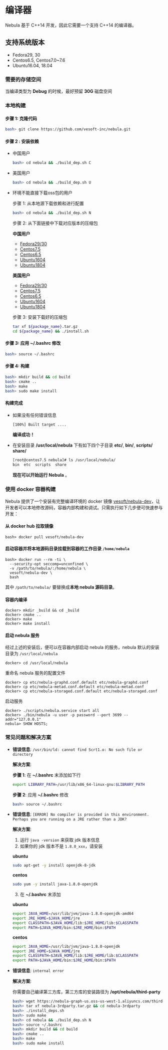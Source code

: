 #  编译器

Nebula 基于 C++14 开发，因此它需要一个支持 C++14 的编译器。

## 支持系统版本

- Fedora29, 30
- Centos6.5, Centos7.0~7.6
- Ubuntu16.04, 18.04

### 需要的存储空间

当编译类型为 **Debug** 的时候，最好预留 **30G** 磁盘空间

### 本地构建

#### 步骤 1: 克隆代码

```sh
bash> git clone https://github.com/vesoft-inc/nebula.git
```

#### 步骤 2 : 安装依赖

- 中国用户

    ```sh
    bash> cd nebula && ./build_dep.sh C
    ```

- 美国用户

    ```sh
    bash> cd nebula && ./build_dep.sh U
    ```

- 环境不能直接下载oss包的用户

    步骤 1:
    从本地源下载依赖和进行配置

    ```sh
    bash> cd nebula && ./build_dep.sh N
    ```

    步骤 2:
    从下面链接中下载对应版本的压缩包

    **中国用户**

    - [Fedora29/30](https://nebula-graph.oss-cn-hangzhou.aliyuncs.com/build-deb/fedora29.tar.gz)
    - [Centos7.5](https://nebula-graph.oss-cn-hangzhou.aliyuncs.com/build-deb/centos7.5.tar.gz)
    - [Centos6.5](https://nebula-graph.oss-cn-hangzhou.aliyuncs.com/build-deb/centos6.5.tar.gz)
    - [Ubuntu1604](https://nebula-graph.oss-cn-hangzhou.aliyuncs.com/build-deb/ubuntu16.tar.gz)
    - [Ubuntu1804](https://nebula-graph.oss-cn-hangzhou.aliyuncs.com/build-deb/ubuntu18.tar.gz)

    **美国用户**

    - [Fedora29/30](https://nebula-graph-us.oss-us-west-1.aliyuncs.com/build-deb/fedora29.tar.gz)
    - [Centos7.5](https://nebula-graph-us.oss-us-west-1.aliyuncs.com/build-deb/centos7.5.tar.gz)
    - [Centos6.5](https://nebula-graph-us.oss-us-west-1.aliyuncs.com/build-deb/centos6.5.tar.gz)
    - [Ubuntu1604](https://nebula-graph-us.oss-us-west-1.aliyuncs.com/build-deb/ubuntu16.tar.gz)
    - [Ubuntu1804](https://nebula-graph-us.oss-us-west-1.aliyuncs.com/build-deb/ubuntu18.tar.gz)

    步骤 3:
    安装下载好的压缩包

    ```sh
    tar xf ${package_name}.tar.gz
    cd ${package_name} && ./install.sh
    ```

#### 步骤 3: 应用 **~/.bashrc** 修改

```sh
bash> source ~/.bashrc
```

#### 步骤 4: 构建

```sh
bash> mkdir build && cd build
bash> cmake ..
bash> make
bash> sudo make install
```

#### **构建完成**

- 如果没有任何错误信息

    ```sh
    [100%] Built target ....
    ```
    **编译成功！**
    
- 在安装目录 **/usr/local/nebula** 下有如下四个子目录 **etc/**, **bin/**, **scripts/** **share/**

    ```sh
    [root@centos7.5 nebula]# ls /usr/local/nebula/
    bin  etc  scripts  share
    ```
    **现在可以开始运行 Nebula** 。

### 使用 docker 容器构建

Nebula 提供了一个安装有完整编译环境的 docker 镜像 [vesoft/nebula-dev](https://hub.docker.com/r/vesoft/nebula-dev)，让开发者可以本地修改源码，容器内部构建和调试。只需执行如下几步便可快速参与开发：

#### 从 docker hub 拉取镜像

```shell
bash> docker pull vesoft/nebula-dev
```

#### 启动容器并将本地源码目录挂载到容器的工作目录 `/home/nebula`

```shell
bash> docker run --rm -ti \
  --security-opt seccomp=unconfined \
  -v /path/to/nebula/:/home/nebula \
  vesoft/nebula-dev \
  bash
```

其中 `/path/to/nebula/` 要替换成**本地 nebula 源码目录**。

#### 容器内编译

```shell
docker> mkdir _build && cd _build
docker> cmake ..
docker> make
docker> make install
```

#### 启动 nebula 服务

经过上述的安装后，便可以在容器内部启动 nebula 的服务，nebula 默认的安装目录为 `/usr/local/nebula`

```shell
docker> cd /usr/local/nebula
```

重命名 nebula 服务的配置文件

```shell
docker> cp etc/nebula-graphd.conf.default etc/nebula-graphd.conf
docker> cp etc/nebula-metad.conf.default etc/nebula-metad.conf
docker> cp etc/nebula-storaged.conf.default etc/nebula-storaged.conf
```

启动服务

```shell
docker> ./scripts/nebula.service start all
docker> ./bin/nebula -u user -p password --port 3699 --addr="127.0.0.1"
nebula> SHOW HOSTS;
```

### 常见问题和解决方案

- **错误信息**: `/usr/bin/ld: cannot find Scrt1.o: No such file or directory`

  **解决方案**:

    **步骤 1**: 在 **~/.bashrc** 末添加如下行

    ```sh
    export LIBRARY_PATH=/usr/lib/x86_64-linux-gnu:$LIBRARY_PATH
    ```

    **步骤 2**: 应用 **~/.bashrc** 修改

    ```sh
    bash> source ~/.bashrc
    ```

- **错误信息**: `[ERROR] No compiler is provided in this environment. Perhaps you are running on a JRE rather than a JDK?`

    **解决方案**:
    1) 运行 `java -version` 来获取 jdk 版本信息
    2) 如果你的 jdk 版本不是 `1.8.0_xxx`，请安装

    **ubuntu**

    ```sh
    sudo apt-get -y install openjdk-8-jdk
    ```

    **centos**

    ```sh
    sudo yum -y install java-1.8.0-openjdk
    ```

    3) 在 **~/.bashrc** 末添加

    **ubuntu**

    ```sh
    export JAVA_HOME=/usr/lib/jvm/java-1.8.0-openjdk-amd64
    export JRE_HOME=$JAVA_HOME/jre
    export CLASSPATH=$JAVA_HOME/lib:$JRE_HOME/lib:$CLASSPATH
    export PATH=$JAVA_HOME/bin:$JRE_HOME/bin:$PATH
    ```

    **centos**

    ```sh
    export JAVA_HOME=/usr/lib/jvm/java-1.8.0-openjdk
    export JRE_HOME=$JAVA_HOME/jre
    export CLASSPATH=$JAVA_HOME/lib:$JRE_HOME/lib:$CLASSPATH
    export PATH=$JAVA_HOME/bin:$JRE_HOME/bin:$PATH
    ```

- **错误信息**: `internal error`

    **解决方案**:

    你需要自己编译第三方库，第三方库的安装路径为 **/opt/nebula/third-party**

    ```sh
    bash> wget https://nebula-graph-us.oss-us-west-1.aliyuncs.com/third-party/nebula-3rdparty.tar.gz
    bash> tar xf nebula-3rdparty.tar.gz && cd nebula-3rdparty
    bash> ./install_deps.sh
    bash> sudo make
    bash> cd nebula && ./build_dep.sh N
    bash> source ~/.bashrc
    bash> mkdir build && cd build
    bash> cmake ..
    bash> make
    bash> sudo make install
    ```
